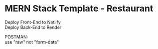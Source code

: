 # MERN Stack Template - Restaurant  
Deploy Front-End to Netlify  
Deploy Back-End to Render  

POSTMAN:  
use "raw" not "form-data"  
  
  
